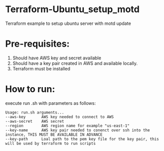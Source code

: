 # Terraform-Ubuntu_setup_motd
Terraform example to setup ubuntu server with motd update

# Pre-requisites:
1. Should have AWS key and secret available
2. Should have a key pair created in AWS and available locally.
3. Terraform must be installed 

# How to run:
execute run .sh with parameters as follows:

```
Usage: run.sh arguments...
--aws-key       AWS key needed to connect to AWS
--aws-secret    AWS secret
--region        AWS region name for example "us-east-1"
--key-name      AWS key pair needed to conenct over ssh into the instance, THIS MUST BE AVAILABLE IN ADVANCE
--key-path      Loal path to the pem key file for the key pair, this will be used by terraform to run scripts
```


